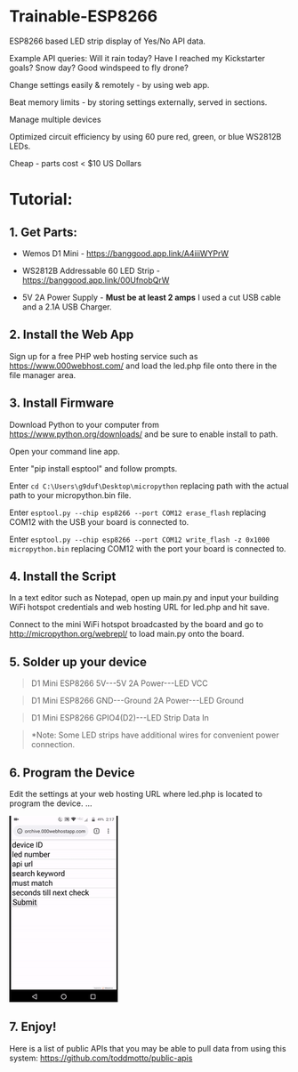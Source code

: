 # Trainable-ESP8266

ESP8266 based LED strip display of Yes/No API data.

Example API queries:
Will it rain today? Have I reached my Kickstarter goals? Snow day? Good windspeed to fly drone? 

Change settings easily & remotely - by using web app.

Beat memory limits - by storing settings externally, served in sections.

Manage multiple devices

Optimized circuit efficiency by using 60 pure red, green, or blue WS2812B LEDs.

Cheap - parts cost < $10 US Dollars

# Tutorial:
## 1. Get Parts:
* Wemos D1 Mini - https://banggood.app.link/A4iiiWYPrW

* WS2812B Addressable 60 LED Strip - https://banggood.app.link/00UfnobQrW

* 5V 2A Power Supply - **Must be at least 2 amps** I used a cut USB cable and a 2.1A USB Charger.  

## 2. Install the Web App


Sign up for a free PHP web hosting service such as https://www.000webhost.com/ and load the led.php file onto there in the file manager area. 

## 3. Install Firmware


Download Python to your computer from https://www.python.org/downloads/ and be sure to enable install to path.

Open your command line app.

Enter "pip install esptool" and follow prompts.

Enter ```cd C:\Users\g9duf\Desktop\micropython``` replacing path with the actual path to your micropython.bin file.

Enter ```esptool.py --chip esp8266 --port COM12 erase_flash``` replacing COM12 with the USB  your board is connected to.

Enter ```esptool.py --chip esp8266 --port COM12 write_flash -z 0x1000 micropython.bin``` replacing COM12 with the port your board is connected to.

## 4. Install the Script


In a text editor such as Notepad, open up main.py and input your building WiFi hotspot credentials and web hosting URL for led.php and hit save.

Connect to the mini WiFi hotspot broadcasted by the board and go to http://micropython.org/webrepl/ to load main.py onto the board.

## 5. Solder up your device 
>D1 Mini ESP8266 5V---5V 2A Power---LED VCC

>D1 Mini ESP8266 GND---Ground 2A Power---LED Ground

>D1 Mini ESP8266 GPIO4(D2)---LED Strip Data In

>*Note: Some LED strips have additional wires for convenient power connection.

## 6. Program the Device


Edit the settings at your web hosting URL where led.php is located to program the device.
...

![](appdemo.gif)


## 7. Enjoy!

Here is a list of public APIs that you may be able to pull data from using this system:
https://github.com/toddmotto/public-apis
